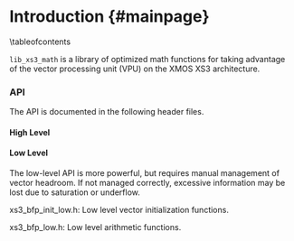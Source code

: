 

Introduction                   {#mainpage}
============

\tableofcontents

`lib_xs3_math` is a library of optimized math functions for taking advantage of the vector processing unit (VPU) on the XMOS XS3 architecture.


### API ### 

The API is documented in the following header files.

#### High Level ####

#### Low Level ####

The low-level API is more powerful, but requires manual management of vector headroom. If not managed correctly, excessive information may be lost due to saturation or underflow. 

xs3_bfp_init_low.h: Low level vector initialization functions.

xs3_bfp_low.h: Low level arithmetic functions.